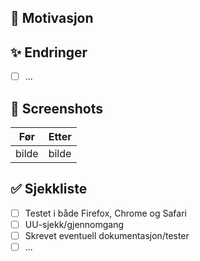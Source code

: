 ## 🥅 Motivasjon

<!--Hvorfor gjør vi denne endringen? Hva løser PRen?-->

## ✨ Endringer

- [ ] ...

## 📸 Screenshots

| Før   | Etter |
| ----- | ----- |
| bilde | bilde |

## ✅ Sjekkliste

- [ ] Testet i både Firefox, Chrome og Safari
- [ ] UU-sjekk/gjennomgang
- [ ] Skrevet eventuell dokumentasjon/tester
- [ ] ...
